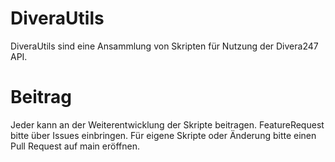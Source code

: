 # DiveraUtils

DiveraUtils sind eine Ansammlung von Skripten für Nutzung der Divera247 API.

# Beitrag
Jeder kann an der Weiterentwicklung der Skripte beitragen. FeatureRequest bitte über Issues einbringen. 
Für eigene Skripte oder Änderung bitte einen Pull Request auf main eröffnen.
